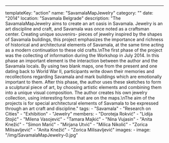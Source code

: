 ---
  templateKey: "action"
  name: "SavamalaMapJewelry"
  category: ""
  date: "2014"
  location: "Savamala Belgrade"
  description: "The SavamalaMapJewelry aims to create an art oasis in Savamala. Jewelry is an art discipline and craft, and Savamala was once noted as a craftsman center. Creating unique souvenirs- pieces of jewelry inspired by the shapes of Savamala buildings, this project emphasizes the importance and richness of historical and architectural elements of Savamala, at the same time acting as a modern continuation to these old crafts.\nThe first phase of the project was the collecting of information during the Workshop in July 2014. In this phase an important element is the interaction between the author and the Savamala locals. By using two blank maps, one from the present and one dating back to World War II, participants write down their memories and recollections regarding Savamala and mark buildings which are emotionally important to them. After this phase, the author uses these sketches to form a sculptural piece of art, by choosing artistic elements and combining them into a unique visual composition. The author creates his own jewelry collection, using interesting forms that are on the maps.\nThe aim of the projects is for special architectural elements of Savamala to be expressed through an art craft and discipline."
  tags:
    - "Savamala"
    - "Research on Cities"
    - "Exhibition"
    - "Jewelry"
  members:
    - "Doroteja Rokvić"
    - "Lidija Stojić"
    - "Milena Vasojević"
    - "Tamara Majkić"
    - "Nina Vujasin"
    - "Anita Knežić"
    - "Simon Marić"
    - "Mirjana Utvić"
    - "Milica Nikolić"
    - "Zorica Milisavljević"
    - "Anita Knežić"
    - "Zorica Milisavljević"
  images:
    -
      image: "/img/SavamalaMapJewelry-0.jpg"
